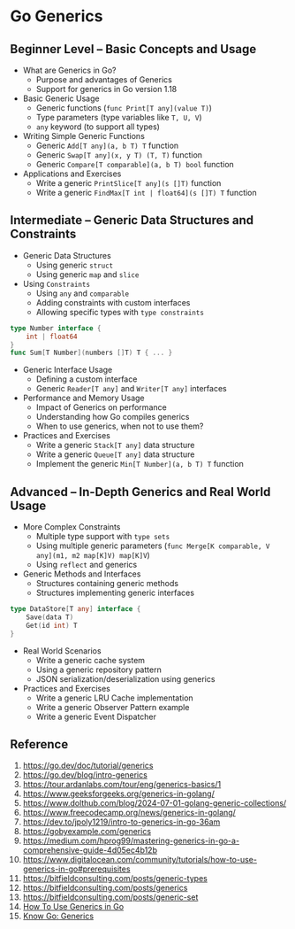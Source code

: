 # Go Generics

## Beginner Level – Basic Concepts and Usage

- What are Generics in Go?
  - Purpose and advantages of Generics
  - Support for generics in Go version 1.18
- Basic Generic Usage
  - Generic functions (`func Print[T any](value T)`)
  - Type parameters (type variables like `T, U, V`)
  - `any` keyword (to support all types)
- Writing Simple Generic Functions
  - Generic `Add[T any](a, b T) T` function
  - Generic `Swap[T any](x, y T) (T, T)` function
  - Generic `Compare[T comparable](a, b T) bool` function
- Applications and Exercises
  - Write a generic `PrintSlice[T any](s []T)` function
  - Write a generic `FindMax[T int | float64](s []T) T` function

## Intermediate – Generic Data Structures and Constraints

- Generic Data Structures
  - Using generic `struct`
  - Using generic `map` and `slice`
- Using `Constraints`
  - Using `any` and `comparable`
  - Adding constraints with custom interfaces
  - Allowing specific types with `type constraints`

```go
type Number interface {
    int | float64
}
func Sum[T Number](numbers []T) T { ... }
```

- Generic Interface Usage
  - Defining a custom interface
  - Generic `Reader[T any]` and `Writer[T any]` interfaces
- Performance and Memory Usage
  - Impact of Generics on performance
  - Understanding how Go compiles generics
  - When to use generics, when not to use them?
- Practices and Exercises
  - Write a generic `Stack[T any]` data structure
  - Write a generic `Queue[T any]` data structure
  - Implement the generic `Min[T Number](a, b T) T` function

## Advanced – In-Depth Generics and Real World Usage

- More Complex Constraints
  - Multiple type support with `type sets`
  - Using multiple generic parameters (`func Merge[K comparable, V any](m1, m2 map[K]V) map[K]V`)
  - Using `reflect` and generics
- Generic Methods and Interfaces
  - Structures containing generic methods
  - Structures implementing generic interfaces

```go
type DataStore[T any] interface {
    Save(data T)
    Get(id int) T
}
```

- Real World Scenarios
  - Write a generic cache system
  - Using a generic repository pattern
  - JSON serialization/deserialization using generics
- Practices and Exercises
  - Write a generic LRU Cache implementation
  - Write a generic Observer Pattern example
  - Write a generic Event Dispatcher

## Reference

1. <https://go.dev/doc/tutorial/generics>
2. <https://go.dev/blog/intro-generics>
3. <https://tour.ardanlabs.com/tour/eng/generics-basics/1>
4. <https://www.geeksforgeeks.org/generics-in-golang/>
5. <https://www.dolthub.com/blog/2024-07-01-golang-generic-collections/>
6. <https://www.freecodecamp.org/news/generics-in-golang/>
7. <https://dev.to/jpoly1219/intro-to-generics-in-go-36am>
8. <https://gobyexample.com/generics>
9. <https://medium.com/hprog99/mastering-generics-in-go-a-comprehensive-guide-4d05ec4b12b>
10. <https://www.digitalocean.com/community/tutorials/how-to-use-generics-in-go#prerequisites>
11. <https://bitfieldconsulting.com/posts/generic-types>
12. <https://bitfieldconsulting.com/posts/generics>
13. <https://bitfieldconsulting.com/posts/generic-set>
14. [How To Use Generics in Go](https://www.digitalocean.com/community/tutorials/how-to-use-generics-in-go)
15. [Know Go: Generics](https://github.com/bitfield/kg-generics)
